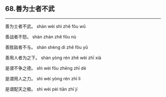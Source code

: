 ## 68.善为士者不武
---


<ruby><rbc><rb> 善为士者不武。 </rb></rbc>
  <rtc><rt>shàn wèi shì zhě fǒu wǔ</rt></rtc>
</ruby>

<ruby><rbc><rb> 善战者不怒。 </rb></rbc>
  <rtc><rt>shàn zhàn zhě fǒu nù</rt></rtc>
</ruby>

<ruby><rbc><rb> 善胜敌者不与。 </rb></rbc>
  <rtc><rt>shàn shèng dí zhě fǒu yǔ</rt></rtc>
</ruby>

<ruby><rbc><rb> 善用人者为之下。 </rb></rbc>
  <rtc><rt>shàn yòng rén zhě wèi zhī xià</rt></rtc>
</ruby>

<ruby><rbc><rb> 是谓不争之德。 </rb></rbc>
  <rtc><rt>shì wèi fǒu zhēng zhī dé</rt></rtc>
</ruby>

<ruby><rbc><rb> 是谓用人之力。 </rb></rbc>
  <rtc><rt>shì wèi yòng rén zhī lì</rt></rtc>
</ruby>

<ruby><rbc><rb> 是谓配天之极。 </rb></rbc>
  <rtc><rt>shì wèi pèi tiān zhī jí</rt></rtc>
</ruby>

<ruby><rbc><rb>   </rb></rbc>
  <rtc><rt> </rt></rtc>
</ruby>

